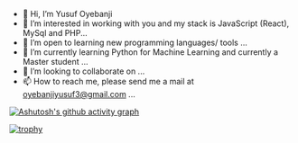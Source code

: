 
- 👋 Hi, I’m Yusuf Oyebanji
- 👀 I’m interested in working with you and my stack is JavaScript (React), MySql and PHP...
- 💞️ I’m open to learning new programming languages/ tools ...
- 🌱 I’m currently learning Python for Machine Learning and currently a Master student ...
- 💞️ I’m looking to collaborate on ...
- 📫 How to reach me, please send me a mail at oyebanjiyusuf3@gmail.com ...

[![Ashutosh's github activity graph](https://activity-graph.herokuapp.com/graph?username=oyebanjiyusuf3)](https://github.com/oyebanjiyusuf3/github-readme-activity-graph)

[![trophy](https://github-profile-trophy.vercel.app/?username=oyebanjiyusuf3)](https://github.com/oyebanjiyusuf3/github-profile-trophy)



<!---
oyebanjiyusuf3/oyebanjiyusuf3 is a ✨ special ✨ repository because its `README.md` (this file) appears on your GitHub profile.
You can click the Preview link to take a look at your changes.
--->

